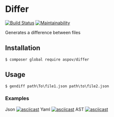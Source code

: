 # Differ
[![Build Status](https://travis-ci.org/aspov/php-project-lvl2.svg?branch=master)](https://travis-ci.org/aspov/php-project-lvl2)
[![Maintainability](https://api.codeclimate.com/v1/badges/770ba18631330fdf088d/maintainability)](https://codeclimate.com/github/aspov/php-project-lvl2/maintainability)

Generates a difference between files

## Installation
```
$ composer global require aspov/differ
```
## Usage

```
$ gendiff path\To\file1.json path\to\file2.json
```
### Examples
Json
[![asciicast](https://asciinema.org/a/263630.svg)](https://asciinema.org/a/263630)
Yaml
[![asciicast](https://asciinema.org/a/264453.svg)](https://asciinema.org/a/264453)
AST
[![asciicast](https://asciinema.org/a/268568.svg)](https://asciinema.org/a/268568)
